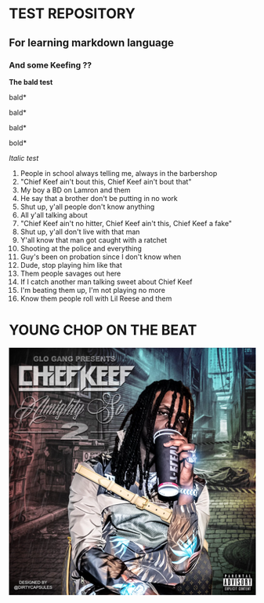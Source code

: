 # TEST REPOSITORY

## For learning markdown language

### And some Keefing ??

**The bald test**

bald*

bald*

bald*

bold*

_Italic test_

> <script>
> if head == False:
> set skateboard = ("broken")
> </script>
  
1. People in school always telling me, always in the barbershop
2. "Chief Keef ain't bout this, Chief Keef ain't bout that"
3. My boy a BD on Lamron and them
4. He say that a brother don't be putting in no work
5. Shut up, y'all people don't know anything
6. All y'all talking about
7. "Chief Keef ain't no hitter, Chief Keef ain't this, Chief Keef a fake"
8. Shut up, y'all don't live with that man
9. Y'all know that man got caught with a ratchet
10. Shooting at the police and everything
11. Guy's been on probation since I don't know when
12. Dude, stop playing him like that
13. Them people savages out here
14. If I catch another man talking sweet about Chief Keef
15. I'm beating them up, I'm not playing no more
16. Know them people roll with Lil Reese and them

# YOUNG CHOP ON THE BEAT

![Almighty So](almightyso.webp)

